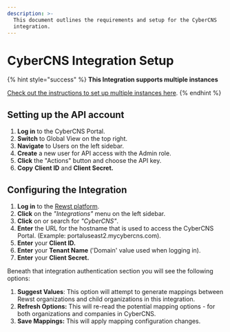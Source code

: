 ```yaml
---
description: >-
  This document outlines the requirements and setup for the CyberCNS
  integration.
---
```


# CyberCNS Integration Setup

{% hint style="success" %}
**This Integration supports multiple instances**

[Check out the instructions to set up multiple instances here](../../general/multi-instance-integration/multi-instance-integration-setup.md).
{% endhint %}

## Setting up the API account

1. **Log in** to the CyberCNS Portal.
2. **Switch** to Global View on the top right.
3. **Navigate** to Users on the left sidebar.
4. **Create** a new user for API access with the Admin role.
5. **Click** the "Actions" button and choose the API key.
6. **Copy** **Client ID** and **Client Secret.**

## Configuring the Integration

1. **Log in** to the [Rewst platform](https://app.rewst.io/).
2. **Click** on the _"Integrations"_ menu on the left sidebar.
3. **Click** on or search for _"CyberCNS"_.
4. **Enter** the URL for the hostname that is used to access the CyberCNS Portal. (Example: portaluseast2.mycybercns.com).
5. **Enter** your **Client ID.**
6. **Enter** your **Tenant Name** ('Domain' value used when logging in).
7. **Enter** your **Client Secret.**

Beneath that integration authentication section you will see the following options:

1. **Suggest Values**: This option will attempt to generate mappings between Rewst organizations and child organizations in this integration.
2. **Refresh Options:** This will re-read the potential mapping options - for both organizations and companies in CyberCNS.
3. **Save Mappings:** This will apply mapping configuration changes.
